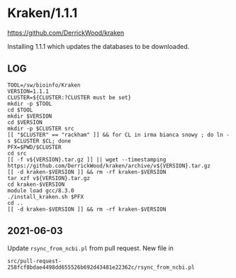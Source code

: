 Kraken/1.1.1
============

<https://github.com/DerrickWood/kraken>

Installing 1.1.1 which updates the databases to be downloaded.

LOG
---

    TOOL=/sw/bioinfo/Kraken
    VERSION=1.1.1
    CLUSTER=${CLUSTER:?CLUSTER must be set}
    mkdir -p $TOOL
    cd $TOOL
    mkdir $VERSION
    cd $VERSION
    mkdir -p $CLUSTER src
    [[ "$CLUSTER" == "rackham" ]] && for CL in irma bianca snowy ; do ln -s $CLUSTER $CL; done
    PFX=$PWD/$CLUSTER
    cd src
    [[ -f v${VERSION}.tar.gz ]] || wget --timestamping https://github.com/DerrickWood/kraken/archive/v${VERSION}.tar.gz
    [[ -d kraken-$VERSION ]] && rm -rf kraken-$VERSION
    tar xzf v${VERSION}.tar.gz
    cd kraken-$VERSION
    module load gcc/8.3.0
    ./install_kraken.sh $PFX
    cd ..
    [[ -d kraken-$VERSION ]] && rm -rf kraken-$VERSION


2021-06-03
----------

Update `rsync_from_ncbi.pl` from pull request.  New file in

    src/pull-request-258fcf8bdae4498dd655526b692d43481e22362c/rsync_from_ncbi.pl

